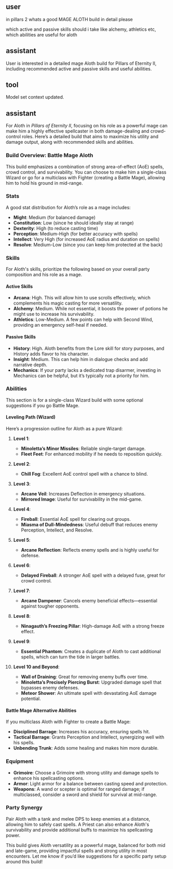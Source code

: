 ## user
in pillars 2 whats a good MAGE ALOTH build in detail please

which active and passive skills should i take like alchemy, athletics etc, which abilities are useful for aloth
## assistant

User is interested in a detailed mage Aloth build for Pillars of Eternity II, including recommended active and passive skills and useful abilities.
## tool
Model set context updated.
## assistant
For Aloth in *Pillars of Eternity II*, focusing on his role as a powerful mage can make him a highly effective spellcaster in both damage-dealing and crowd-control roles. Here’s a detailed build that aims to maximize his utility and damage output, along with recommended skills and abilities.

### Build Overview: Battle Mage Aloth
This build emphasizes a combination of strong area-of-effect (AoE) spells, crowd control, and survivability. You can choose to make him a single-class Wizard or go for a multiclass with Fighter (creating a Battle Mage), allowing him to hold his ground in mid-range.

### Stats
A good stat distribution for Aloth’s role as a mage includes:
- **Might**: Medium (for balanced damage)
- **Constitution**: Low (since he should ideally stay at range)
- **Dexterity**: High (to reduce casting time)
- **Perception**: Medium-High (for better accuracy with spells)
- **Intellect**: Very High (for increased AoE radius and duration on spells)
- **Resolve**: Medium-Low (since you can keep him protected at the back)

### Skills
For Aloth's skills, prioritize the following based on your overall party composition and his role as a mage.

#### Active Skills
- **Arcana**: High. This will allow him to use scrolls effectively, which complements his magic casting for more versatility.
- **Alchemy**: Medium. While not essential, it boosts the power of potions he might use to increase his survivability.
- **Athletics**: Low-Medium. A few points can help with Second Wind, providing an emergency self-heal if needed.

#### Passive Skills
- **History**: High. Aloth benefits from the Lore skill for story purposes, and History adds flavor to his character. 
- **Insight**: Medium. This can help him in dialogue checks and add narrative depth.
- **Mechanics**: If your party lacks a dedicated trap disarmer, investing in Mechanics can be helpful, but it’s typically not a priority for him.

### Abilities
This section is for a single-class Wizard build with some optional suggestions if you go Battle Mage.

#### Leveling Path (Wizard)
Here’s a progression outline for Aloth as a pure Wizard:

1. **Level 1**:
   - **Minoletta’s Minor Missiles**: Reliable single-target damage.
   - **Fleet Feet**: For enhanced mobility if he needs to reposition quickly.

2. **Level 2**:
   - **Chill Fog**: Excellent AoE control spell with a chance to blind.

3. **Level 3**:
   - **Arcane Veil**: Increases Deflection in emergency situations.
   - **Mirrored Image**: Useful for survivability in the mid-game.

4. **Level 4**:
   - **Fireball**: Essential AoE spell for clearing out groups.
   - **Miasma of Dull-Mindedness**: Useful debuff that reduces enemy Perception, Intellect, and Resolve.

5. **Level 5**:
   - **Arcane Reflection**: Reflects enemy spells and is highly useful for defense.

6. **Level 6**:
   - **Delayed Fireball**: A stronger AoE spell with a delayed fuse, great for crowd control.

7. **Level 7**:
   - **Arcane Dampener**: Cancels enemy beneficial effects—essential against tougher opponents.

8. **Level 8**:
   - **Ninagauth’s Freezing Pillar**: High-damage AoE with a strong freeze effect.

9. **Level 9**:
   - **Essential Phantom**: Creates a duplicate of Aloth to cast additional spells, which can turn the tide in larger battles.

10. **Level 10 and Beyond**:
    - **Wall of Draining**: Great for removing enemy buffs over time.
    - **Minoletta’s Precisely Piercing Burst**: Upgraded damage spell that bypasses enemy defenses.
    - **Meteor Shower**: An ultimate spell with devastating AoE damage potential.

#### Battle Mage Alternative Abilities
If you multiclass Aloth with Fighter to create a Battle Mage:
- **Disciplined Barrage**: Increases his accuracy, ensuring spells hit.
- **Tactical Barrage**: Grants Perception and Intellect, synergizing well with his spells.
- **Unbending Trunk**: Adds some healing and makes him more durable.
  
### Equipment
- **Grimoire**: Choose a Grimoire with strong utility and damage spells to enhance his spellcasting options.
- **Armor**: Light armor for a balance between casting speed and protection.
- **Weapons**: A wand or scepter is optimal for ranged damage; if multiclassed, consider a sword and shield for survival at mid-range.

### Party Synergy
Pair Aloth with a tank and melee DPS to keep enemies at a distance, allowing him to safely cast spells. A Priest can also enhance Aloth's survivability and provide additional buffs to maximize his spellcasting power.

This build gives Aloth versatility as a powerful mage, balanced for both mid and late-game, providing impactful spells and strong utility in most encounters. Let me know if you’d like suggestions for a specific party setup around this build!